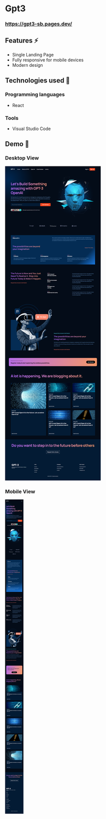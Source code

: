 # Gpt3

### https://gpt3-sb.pages.dev/
## Features ⚡
* Single Landing Page
* Fully responsive for mobile devices
* Modern design

## Technologies used 🚩
### Programming languages
* React
### Tools
* Visual Studio Code

## Demo 🚩

### Desktop View

![Desktop view](desktopview.png)

### Mobile View

![Mobile view](mobileview.png)
